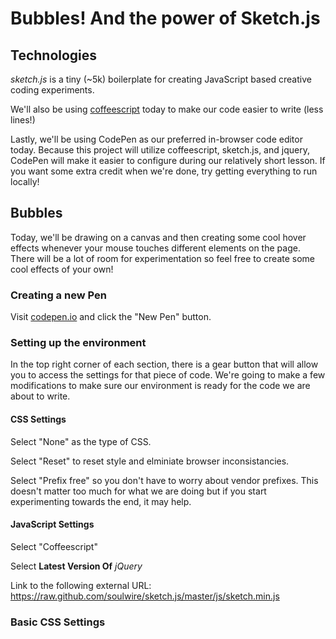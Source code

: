# Bubbles! And the power of Sketch.js

## Technologies

*sketch.js* is a tiny (~5k) boilerplate for creating JavaScript based creative coding experiments.

We'll also be using [coffeescript](http://coffeescript.org/) today to make our code easier to write (less lines!)

Lastly, we'll be using CodePen as our preferred in-browser code editor today. Because this project will utilize coffeescript, sketch.js, and jquery, CodePen will make it easier to configure during our relatively short lesson. If you want some extra credit when we're done, try getting everything to run locally!


## Bubbles

Today, we'll be drawing on a canvas and then creating some cool hover effects whenever your mouse touches different elements on the page. There will be a lot of room for experimentation so feel free to create some cool effects of your own!

### Creating a new Pen

Visit [codepen.io](http://codepen.io/) and click the "New Pen" button.

### Setting up the environment

In the top right corner of each section, there is a gear button that will allow you to access the settings for that piece of code. We're going to make a few modifications to make sure our environment is ready for the code we are about to write.

#### CSS Settings

Select "None" as the type of CSS.

Select "Reset" to reset style and elminiate browser inconsistancies.

Select "Prefix free" so you don't have to worry about vendor prefixes. This doesn't matter too much for what we are doing but if you start experimenting towards the end, it may help.

#### JavaScript Settings

Select "Coffeescript"

Select **Latest Version Of** *jQuery*

Link to the following external URL: https://raw.github.com/soulwire/sketch.js/master/js/sketch.min.js

### Basic CSS Settings


